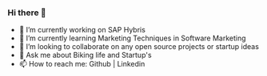 ### Hi there 👋

- 🔭 I’m currently working on SAP Hybris
- 🌱 I’m currently learning Marketing Techniques in Software Marketing
- 👯 I’m looking to collaborate on any open source projects or startup ideas
- 💬 Ask me about Biking life and Startup's
- 📫 How to reach me: Github | Linkedin 


<!--
**sandeepvalapi/sandeepvalapi** is a ✨ _special_ ✨ repository because its `README.md` (this file) appears on your GitHub profile.

Here are some ideas to get you started:

- 🔭 I’m currently working on ...
- 🌱 I’m currently learning ...
- 👯 I’m looking to collaborate on ...
- 🤔 I’m looking for help with ...
- 💬 Ask me about ...
- 📫 How to reach me: ...
- 😄 Pronouns: ...
- ⚡ Fun fact: ...
-->
